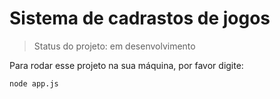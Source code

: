 # Sistema de cadrastos de jogos

> Status do projeto: em desenvolvimento

Para rodar esse projeto na sua máquina, por favor digite:

```
node app.js
```
